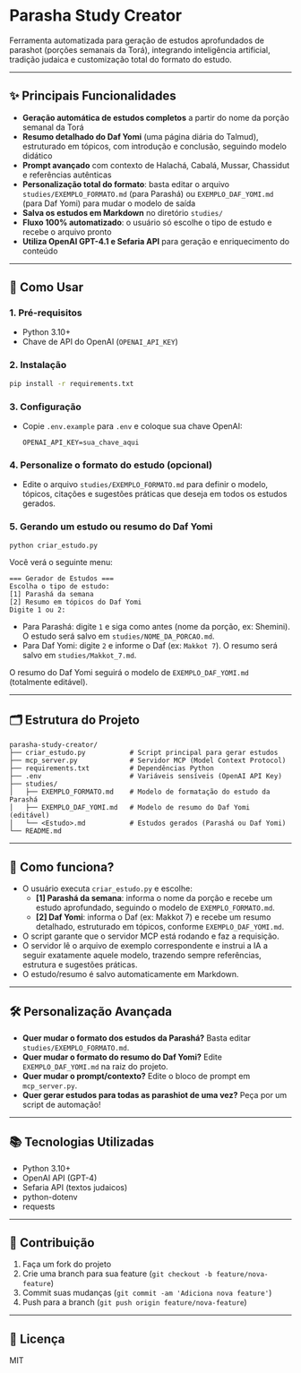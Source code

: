 # Parasha Study Creator

Ferramenta automatizada para geração de estudos aprofundados de parashot (porções semanais da Torá), integrando inteligência artificial, tradição judaica e customização total do formato do estudo.

---

## ✨ Principais Funcionalidades

- **Geração automática de estudos completos** a partir do nome da porção semanal da Torá
- **Resumo detalhado do Daf Yomi** (uma página diária do Talmud), estruturado em tópicos, com introdução e conclusão, seguindo modelo didático
- **Prompt avançado** com contexto de Halachá, Cabalá, Mussar, Chassidut e referências autênticas
- **Personalização total do formato**: basta editar o arquivo `studies/EXEMPLO_FORMATO.md` (para Parashá) ou `EXEMPLO_DAF_YOMI.md` (para Daf Yomi) para mudar o modelo de saída
- **Salva os estudos em Markdown** no diretório `studies/`
- **Fluxo 100% automatizado**: o usuário só escolhe o tipo de estudo e recebe o arquivo pronto
- **Utiliza OpenAI GPT-4.1 e Sefaria API** para geração e enriquecimento do conteúdo

---

## 🚀 Como Usar

### 1. Pré-requisitos
- Python 3.10+
- Chave de API do OpenAI (`OPENAI_API_KEY`)

### 2. Instalação
```bash
pip install -r requirements.txt
```

### 3. Configuração
- Copie `.env.example` para `.env` e coloque sua chave OpenAI:
  ```env
  OPENAI_API_KEY=sua_chave_aqui
  ```

### 4. Personalize o formato do estudo (opcional)
- Edite o arquivo `studies/EXEMPLO_FORMATO.md` para definir o modelo, tópicos, citações e sugestões práticas que deseja em todos os estudos gerados.

### 5. Gerando um estudo ou resumo do Daf Yomi
```bash
python criar_estudo.py
```
Você verá o seguinte menu:

```
=== Gerador de Estudos ===
Escolha o tipo de estudo:
[1] Parashá da semana
[2] Resumo em tópicos do Daf Yomi
Digite 1 ou 2: 
```

- Para Parashá: digite `1` e siga como antes (nome da porção, ex: Shemini). O estudo será salvo em `studies/NOME_DA_PORCAO.md`.
- Para Daf Yomi: digite `2` e informe o Daf (ex: `Makkot 7`). O resumo será salvo em `studies/Makkot_7.md`.

O resumo do Daf Yomi seguirá o modelo de `EXEMPLO_DAF_YOMI.md` (totalmente editável).

---

## 🗂️ Estrutura do Projeto
```
parasha-study-creator/
├── criar_estudo.py           # Script principal para gerar estudos
├── mcp_server.py             # Servidor MCP (Model Context Protocol)
├── requirements.txt          # Dependências Python
├── .env                      # Variáveis sensíveis (OpenAI API Key)
├── studies/
│   ├── EXEMPLO_FORMATO.md    # Modelo de formatação do estudo da Parashá
│   ├── EXEMPLO_DAF_YOMI.md   # Modelo de resumo do Daf Yomi (editável)
│   └── <Estudo>.md           # Estudos gerados (Parashá ou Daf Yomi)
└── README.md
```

---

## 🧠 Como funciona?
- O usuário executa `criar_estudo.py` e escolhe:
  - **[1] Parashá da semana**: informa o nome da porção e recebe um estudo aprofundado, seguindo o modelo de `EXEMPLO_FORMATO.md`.
  - **[2] Daf Yomi**: informa o Daf (ex: Makkot 7) e recebe um resumo detalhado, estruturado em tópicos, conforme `EXEMPLO_DAF_YOMI.md`.
- O script garante que o servidor MCP está rodando e faz a requisição.
- O servidor lê o arquivo de exemplo correspondente e instrui a IA a seguir exatamente aquele modelo, trazendo sempre referências, estrutura e sugestões práticas.
- O estudo/resumo é salvo automaticamente em Markdown.

---

## 🛠️ Personalização Avançada
- **Quer mudar o formato dos estudos da Parashá?** Basta editar `studies/EXEMPLO_FORMATO.md`.
- **Quer mudar o formato do resumo do Daf Yomi?** Edite `EXEMPLO_DAF_YOMI.md` na raiz do projeto.
- **Quer mudar o prompt/contexto?** Edite o bloco de prompt em `mcp_server.py`.
- **Quer gerar estudos para todas as parashiot de uma vez?** Peça por um script de automação!

---

## 📚 Tecnologias Utilizadas
- Python 3.10+
- OpenAI API (GPT-4)
- Sefaria API (textos judaicos)
- python-dotenv
- requests

---

## 🤝 Contribuição
1. Faça um fork do projeto
2. Crie uma branch para sua feature (`git checkout -b feature/nova-feature`)
3. Commit suas mudanças (`git commit -am 'Adiciona nova feature'`)
4. Push para a branch (`git push origin feature/nova-feature`)

---

## 📄 Licença
MIT

